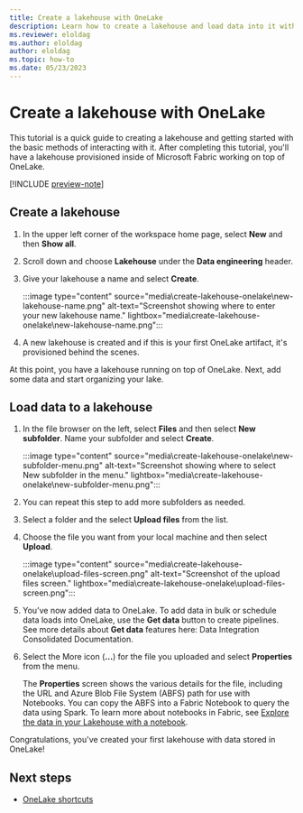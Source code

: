 ```yaml
---
title: Create a lakehouse with OneLake
description: Learn how to create a lakehouse and load data into it with OneLake; you can also add data in bulk or schedule data loads.
ms.reviewer: eloldag
ms.author: eloldag
author: eloldag
ms.topic: how-to
ms.date: 05/23/2023
---
```


# Create a lakehouse with OneLake

This tutorial is a quick guide to creating a lakehouse and getting started with the basic methods of interacting with it. After completing this tutorial, you'll have a lakehouse provisioned inside of Microsoft Fabric working on top of OneLake.

[!INCLUDE [preview-note](../includes/preview-note.md)]

## Create a lakehouse

1. In the upper left corner of the workspace home page, select **New** and then **Show all**.

1. Scroll down and choose **Lakehouse** under the **Data engineering** header.

1. Give your lakehouse a name and select **Create**.

   :::image type="content" source="media\create-lakehouse-onelake\new-lakehouse-name.png" alt-text="Screenshot showing where to enter your new lakehouse name." lightbox="media\create-lakehouse-onelake\new-lakehouse-name.png":::

1. A new lakehouse is created and if this is your first OneLake artifact, it's provisioned behind the scenes.

At this point, you have a lakehouse running on top of OneLake. Next, add some data and start organizing your lake.

## Load data to a lakehouse

1. In the file browser on the left, select **Files** and then select **New subfolder**. Name your subfolder and select **Create**.

   :::image type="content" source="media\create-lakehouse-onelake\new-subfolder-menu.png" alt-text="Screenshot showing where to select New subfolder in the menu." lightbox="media\create-lakehouse-onelake\new-subfolder-menu.png":::

1. You can repeat this step to add more subfolders as needed.

1. Select a folder and the select **Upload files** from the list.

1. Choose the file you want from your local machine and then select **Upload**.

   :::image type="content" source="media\create-lakehouse-onelake\upload-files-screen.png" alt-text="Screenshot of the upload files screen." lightbox="media\create-lakehouse-onelake\upload-files-screen.png":::

1. You’ve now added data to OneLake. To add data in bulk or schedule data loads into OneLake, use the **Get data** button to create pipelines. See more details about **Get data** features here: Data Integration Consolidated Documentation.

1. Select the More icon (**…**) for the file you uploaded and select **Properties** from the menu.

   The **Properties** screen shows the various details for the file, including the URL and Azure Blob File System (ABFS) path for use with Notebooks. You can copy the ABFS into a Fabric Notebook to query the data using Spark. To learn more about notebooks in Fabric, see [Explore the data in your Lakehouse with a notebook](..\data-engineering\lakehouse-notebook-explore.md).

Congratulations, you've created your first lakehouse with data stored in OneLake!

## Next steps

- [OneLake shortcuts](onelake-shortcuts.md)
